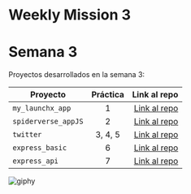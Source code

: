 # Weekly Mission 3

# Semana 3 

Proyectos desarrollados en la semana 3:

| Proyecto | Práctica | Link al repo |
| ------------- |:-------------:| -----:|
|`my_launchx_app`|1|[Link al repo](https://github.com/gumodi35/my_launch_app_JS_gualberto)|
|`spiderverse_appJS`|2|[Link al repo](https://github.com/gumodi35/spiderverse_appJS)|
|`twitter`|3, 4, 5|[Link al repo](https://github.com/gumodi35/twitter_appJS)|
|`express_basic`|6|[Link al repo](https://github.com/gumodi35/Express_Server_NodeJS)|
|`express_api`|7|[Link al repo](https://github.com/gumodi35/Express_API_NodeJS)|

![giphy](https://user-images.githubusercontent.com/80011796/167516020-84a375cd-9932-42f2-9d2c-35e3b26ebaa9.gif)
